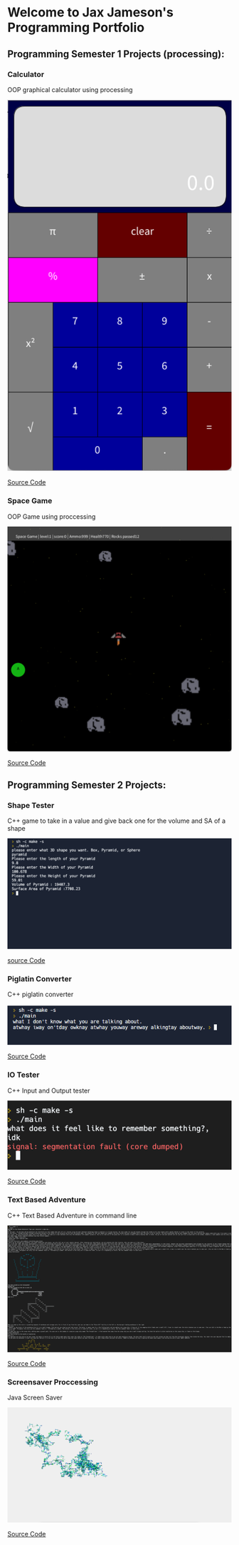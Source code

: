 # Welcome to Jax Jameson's Programming Portfolio

## Programming Semester 1 Projects (processing):

### Calculator

OOP graphical calculator using processing

![Calculator](https://github.com/600222212/ProgrammingPortfolioA32023/blob/gh-pages/images/Calc.png?raw=true)

[Source Code](https://github.com/600222212/ProgrammingPortfolioA32023/tree/gh-pages/src/calc)

### Space Game

OOP Game using proccessing

![SpaceGame](https://github.com/600222212/ProgrammingPortfolioA32023/blob/gh-pages/images/SpaceGame2.png?raw=true)

[Source Code](https://github.com/600222212/ProgrammingPortfolioA32023/tree/gh-pages/src/SpaceGame)

## Programming Semester 2 Projects:

### Shape Tester

C++ game to take in a value and give back one for the volume and SA of a shape

![ShapeTester](https://github.com/600222212/ProgrammingPortfolioA32023/blob/gh-pages/images/Shapetester.png?raw=true)

[source Code](https://github.com/600222212/ProgrammingPortfolioA32023/tree/gh-pages/src/ShapeTester/ShapeTesterMain)

### Piglatin Converter

C++ piglatin converter

![Piglatin](https://github.com/600222212/ProgrammingPortfolioA32023/blob/gh-pages/images/Strings.png?raw=true)

[Source Code](https://github.com/600222212/ProgrammingPortfolioA32023/blob/gh-pages/src/Strings%20(1).zip)

### IO Tester

C++ Input and Output tester

![IOTester](https://github.com/600222212/ProgrammingPortfolioA32023/blob/gh-pages/images/IOtester.png?raw=true)

[Source Code](https://github.com/600222212/ProgrammingPortfolioA32023/tree/gh-pages/C%2B%2BSRC/IOTester)

### Text Based Adventure

C++ Text Based Adventure in command line

![TextBasedAdventure](https://github.com/600222212/ProgrammingPortfolioA32023/blob/gh-pages/images/TextBasedAdventure.png?raw=true)

[Source Code](https://github.com/600222212/ProgrammingPortfolioA32023/tree/gh-pages/C%2B%2BSRC/TextBasedAdventure%20(3))

### Screensaver Proccessing

Java Screen Saver

![ScreenSaver](https://github.com/600222212/ProgrammingPortfolioA32023/blob/gh-pages/images/Screensaver.png?raw=true)

[Source Code](https://github.com/600222212/ProgrammingPortfolioA32023/tree/gh-pages/C%2B%2BSRC/screensaver)
